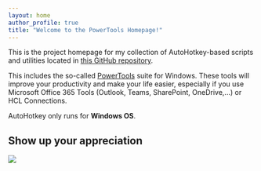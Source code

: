 ```yaml
---
layout: home
author_profile: true
title: "Welcome to the PowerTools Homepage!"
---
```


This is the project homepage for my collection of AutoHotkey-based scripts and utilities located in [this GitHub repository](https://github.com/tdalon/ahk).

This includes the so-called [PowerTools](PowerTools) suite for Windows.
These tools will improve your productivity and make your life easier, especially if you use Microsoft Office 365 Tools (Outlook, Teams, SharePoint, OneDrive,...) or HCL Connections.

AutoHotkey only runs for **Windows OS**.

## Show up your appreciation

<a href="https://www.buymeacoffee.com/tdalon"><img src="https://img.buymeacoffee.com/button-api/?text=Buy me a book&emoji=📖&slug=tdalon&button_colour=20abd9&font_colour=000000&font_family=Cookie&outline_colour=000000&coffee_colour=FFDD00"></a>
